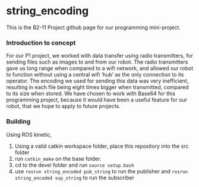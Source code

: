 # string_encoding

This is the B2-11 Project github page for our programming mini-project. 

### Introduction to concept
For our P1 project, we worked with data transfer using radio transmitters, for sending files such as images to and from our robot. The radio transmitters gave us long range when compared to a wifi network, and allowed our robot to function without using a central wifi ‘hub’ as the only connection to its operator. The encoding we used for sending this data was very inefficient, resulting in each file being eight times bigger when transmitted, compared to its size when stored. We have chosen to work with Base64 for this programming project, because it would have been a useful feature for our robot, that we hope to apply to future projects.


### Building
Using ROS kinetic,

1) Using a valid catkin workspace folder, place this repository into the src folder
2) run `catkin_make` on the base folder. 
3) cd to the devel folder and run `source setup.bash`
4) use `rosrun string_encoded pub_string` to run the publisher and `rosrun string_encoded sup_string` to run the subscriber